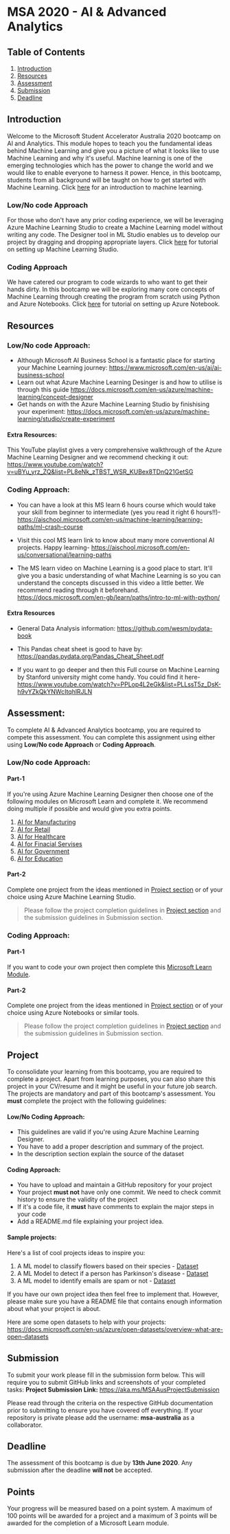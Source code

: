 # MSA 2020 - AI & Advanced Analytics

## Table of Contents
1. [Introduction](https://github.com/AUMSA/2020-MSA-content/tree/master/AI%20%26%20Advanced%20Analytics#introduction)
2. [Resources](https://github.com/AUMSA/2020-MSA-content/tree/master/AI%20%26%20Advanced%20Analytics#resources)
3. [Assessment](https://github.com/AUMSA/2020-MSA-content/tree/master/AI%20%26%20Advanced%20Analytics#assessment)
5. [Submission](https://github.com/AUMSA/2020-MSA-content/tree/master/AI%20%26%20Advanced%20Analytics#submission)
6. [Deadline](https://github.com/AUMSA/2020-MSA-content/tree/master/AI%20%26%20Advanced%20Analytics#deadline)

## Introduction
Welcome to the Microsoft Student Accelerator Australia 2020 bootcamp on AI and Analytics. This module hopes
to teach you the fundamental ideas behind Machine Learning and give you a picture of what it looks like to use Machine Learning and why it's useful. Machine learning is one of the emerging technologies which has the power to change the world and we would like to enable everyone to harness it power. Hence, in this bootcamp, students from all background will be taught on how to get started with Machine Learning. Click [here](https://github.com/AUMSA/2020-MSA-content/blob/master/AI%20%26%20Advanced%20Analytics/Introduction%20to%20Machine%20Learning.md) for an introduction to machine learning.

### Low/No code Approach
For those who don't have any prior coding experience, we will be leveraging Azure Machine Learning Studio to
create a Machine Learning model without writing any code. The Designer tool in ML Studio enables us to
develop our project by dragging and dropping appropriate layers. Click [here](https://github.com/AUMSA/2020-MSA-content/tree/master/AI%20%26%20Advanced%20Analytics/Setting%20up%20Azure%20Machine%20Learning%20Studio) for tutorial on setting up Machine Learning Studio.

### Coding Approach
We have catered our program to code wizards to who want to get their hands dirty. In this bootcamp we will be
exploring many core concepts of Machine Learning through creating the program from scratch using Python and
Azure Notebooks. Click [here](https://github.com/AUMSA/2020-MSA-content/tree/master/AI%20%26%20Advanced%20Analytics/Setting%20up%20Azure%20Notebook) for tutorial on setting up Azure Notebook.

## Resources

### Low/No code Approach:
- Although Microsoft AI Business School is a fantastic place for starting your Machine Learning journey: https://www.microsoft.com/en-us/ai/ai-business-school
- Learn out what Azure Machine Learning Desinger is and how to utilise is through this guide
  https://docs.microsoft.com/en-us/azure/machine-learning/concept-designer
- Get hands on with the Azure Machine Learning Studio by finishising your experiment:
  https://docs.microsoft.com/en-us/azure/machine-learning/studio/create-experiment

#### Extra Resources: 
This YouTube playlist gives a very comprehensive walkthrough of the Azure Machine Learning Designer and we recommend checking it out: 
https://www.youtube.com/watch?v=uBYu_yrz_ZQ&list=PL8eNk_zTBST_WSR_KUBex8TDnQ21GetSG


### Coding Approach:
- You can have a look at this MS learn 6 hours course which would take your skill from beginner to intermediate (yes you read it right 6 hours!!)-
  https://aischool.microsoft.com/en-us/machine-learning/learning-paths/ml-crash-course

- Visit this cool MS learn link to know about many more conventional AI projects. Happy learning-
  https://aischool.microsoft.com/en-us/conversational/learning-paths

- The MS learn video on Machine Learning is a good place to start. It'll give you a basic understanding of what Machine Learning is so you can understand the concepts discussed in this video a little better. We recommend reading through it beforehand. https://docs.microsoft.com/en-gb/learn/paths/intro-to-ml-with-python/

#### Extra Resources
- General Data Analysis information: https://github.com/wesm/pydata-book
- This Pandas cheat sheet is good to have by: https://pandas.pydata.org/Pandas_Cheat_Sheet.pdf

- If you want to go deeper and then this Full course on Machine Learning by Stanford university might come handy. You could find it here-
  https://www.youtube.com/watch?v=PPLop4L2eGk&list=PLLssT5z_DsK-h9vYZkQkYNWcItqhlRJLN

## Assessment: 
To complete AI & Advanced Analytics bootcamp, you are required to compete this assessment. You can complete this assignment using either using **Low/No code Approach** or **Coding Approach**.

### Low/No code Approach:
#### Part-1
If you're using Azure Machine Learning Designer then choose one of the following modules on Microsoft Learn and complete it. We recommend doing multiple if possible and would give you extra points. 

1. [AI for Manufacturing](https://docs.microsoft.com/en-us/learn/paths/ai-business-school-manufacturing/)
2. [AI for Retail](https://docs.microsoft.com/en-us/learn/paths/ai-business-school-retail/)
3. [AI for Healthcare](https://docs.microsoft.com/en-us/learn/paths/ai-business-school-healthcare/)
4. [AI for Finacial Servises](https://docs.microsoft.com/en-us/learn/paths/ai-business-school-financial-services/)
5. [AI for Government](https://docs.microsoft.com/en-us/learn/paths/ai-business-school-government/)
6. [AI for Education](https://docs.microsoft.com/en-us/learn/paths/ai-business-school-education/)


#### Part-2
Complete one project from the ideas mentioned in [Project section](https://github.com/AUMSA/2020-MSA-content/tree/master/AI%20%26%20Advanced%20Analytics#project) or of your choice using Azure Machine Learning Studio.

> Please follow the project completion guidelines in [Project section](https://github.com/AUMSA/2020-MSA-content/tree/master/AI%20%26%20Advanced%20Analytics#project) and the submission guidelines in Submission section.

### Coding Approach:
#### Part-1
If you want to code your own project then complete this [Microsoft Learn Module](https://docs.microsoft.com/en-gb/learn/paths/intro-to-ml-with-python/).

#### Part-2
Complete one project from the ideas mentioned in [Project section](https://github.com/AUMSA/2020-MSA-content/tree/master/AI%20%26%20Advanced%20Analytics#project) or of your choice using Azure Notebooks or similar tools.

> Please follow the project completion guidelines in [Project section](https://github.com/AUMSA/2020-MSA-content/tree/master/AI%20%26%20Advanced%20Analytics#project) and the submission guidelines in Submission section.

## Project
To consolidate your learning from this bootcamp, you are required to complete a project. Apart from learning purposes,
you can also share this project in your CV/resume and it might be useful in your future job search.
The projects are mandatory and part of this bootcamp's assessment. You **must** complete the project with the following guidelines:

#### Low/No Coding Approach: 
- This guidelines are valid if you're using Azure Machine Learning Designer.
- You have to add a proper description and summary of the project. 
- In the description section explain the source of the dataset 

#### Coding Approach: 
- You have to upload and maintain a GitHub repository for your project
- Your project **must not** have only one commit. We need to check commit history to ensure the validity of the project
- If it's a code file, it **must** have comments to explain the major steps in your code
- Add a README.md file explaining your project idea.

#### Sample projects: 
Here's a list of cool projects ideas to inspire you:

1. A ML model to classify flowers based on their species - [Dataset](http://archive.ics.uci.edu/ml/datasets/Iris)
2. A ML Model to detect if a person has Parkinson's disease - [Dataset](https://www.kdnuggets.com/2020/03/20-machine-learning-datasets-project-ideas.html)
3. A ML model to identify emails are spam or not - [Dataset](https://archive.ics.uci.edu/ml/datasets/Spambase)

If you have our own project idea then feel free to implement that. However, please make sure you have a README file that contains enough information about what your project is about.

Here are some open datasets to help with your projects: https://docs.microsoft.com/en-us/azure/open-datasets/overview-what-are-open-datasets


## Submission
To submit your work please fill in the submission form below. This will require you to submit GitHub links and screenshots of your completed tasks: 
**Project Submission Link:** https://aka.ms/MSAAusProjectSubmission

Please read through the criteria on the respective GitHub documentation prior to submitting to ensure you have covered off everything. If your repository is private please add the username: **msa-australia** as a collaborator.

## Deadline
The assessment of this bootcamp is due by **13th June 2020**. Any submission after the deadline **will not** be accepted.

## Points
Your progress will be measured based on a point system. A maximum of 100 points will be awarded for a project and a maximum of 3 points will be awarded for the completion of a Microsoft Learn module.
